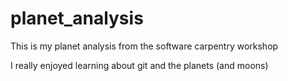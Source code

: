 # planet_analysis
This is my planet analysis from the software carpentry workshop

I really enjoyed learning about git and the planets (and moons)
